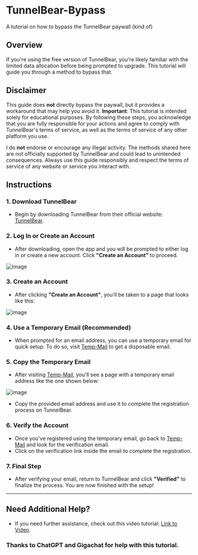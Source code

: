 # TunnelBear-Bypass
A tutorial on how to bypass the TunnelBear paywall (kind of)

## Overview
If you're using the free version of TunnelBear, you're likely familiar with the limited data allocation before being prompted to upgrade. This tutorial will guide you through a method to bypass that.

## Disclaimer
This guide does **not** directly bypass the paywall, but it provides a workaround that may help you avoid it. **Important**: This tutorial is intended solely for educational purposes. By following these steps, you acknowledge that you are fully responsible for your actions and agree to comply with TunnelBear's terms of service, as well as the terms of service of any other platform you use.

I do **not** endorse or encourage any illegal activity. The methods shared here are not officially supported by TunnelBear and could lead to unintended consequences. Always use this guide responsibly and respect the terms of service of any website or service you interact with.

## Instructions

### 1. **Download TunnelBear**
   - Begin by downloading TunnelBear from their official website: [TunnelBear](https://www.tunnelbear.com/).

### 2. **Log In or Create an Account**
   - After downloading, open the app and you will be prompted to either log in or create a new account. Click **"Create an Account"** to proceed.

   ![image](https://github.com/user-attachments/assets/2e4ea1a8-8889-4bf7-bd58-65699daf4551)

### 3. **Create an Account**
   - After clicking **"Create an Account"**, you'll be taken to a page that looks like this:

   ![image](https://github.com/user-attachments/assets/8bbca8cd-4f99-4690-b896-c9f44679d675)

### 4. **Use a Temporary Email (Recommended)**
   - When prompted for an email address, you can use a temporary email for quick setup. To do so, visit [Temp-Mail](https://temp-mail.org/en/) to get a disposable email.

### 5. **Copy the Temporary Email**
   - After visiting [Temp-Mail](https://temp-mail.org/en/), you'll see a page with a temporary email address like the one shown below:

   ![image](https://github.com/user-attachments/assets/4ad6374f-0e14-4260-8264-d306ce9cf02c)

   - Copy the provided email address and use it to complete the registration process on TunnelBear.

### 6. **Verify the Account**
   - Once you've registered using the temporary email, go back to [Temp-Mail](https://temp-mail.org/en/) and look for the verification email.
   - Click on the verification link inside the email to complete the registration.

### 7. **Final Step**
   - After verifying your email, return to TunnelBear and click **"Verified"** to finalize the process. You are now finished with the setup!

---

## Need Additional Help?
   - If you need further assistance, check out this video tutorial: [Link to Video](https://www.youtube.com/watch?v=COmyN9DEiqw).

### Thanks to ChatGPT and Gigachat for help with this tutorial.
